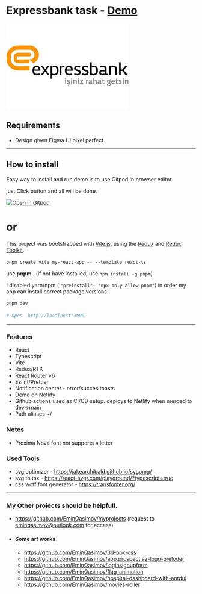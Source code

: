 # Expressbank task - [Demo](https://expressbank-task.netlify.app/)

![](public\expressbank-logo.jpg)

## Requirements

- Design given Figma UI pixel perfect.

---

## How to install

Easy way to install and run demo is to use Gitpod in browser editor.

just Click button and all will be done.

[![Open in Gitpod](https://gitpod.io/button/open-in-gitpod.svg)](https://gitpod.io/#https://github.com/EminQasimov/expressbank-task)

# or

This project was bootstrapped with [Vite.js](https://vitejs.dev), using the [Redux](https://redux.js.org/) and [Redux Toolkit](https://redux-toolkit.js.org/).

`pnpm create vite my-react-app -- --template react-ts`

use **pnpm** . (if not have installed, use `npm install -g pnpm`)

I disabled yarn/npm ( `"preinstall": "npx only-allow pnpm"`) in order my app can install correct package versions.

```bash
pnpm dev

# Open  http://localhost:3000
```

---

### Features

- React
- Typescript
- Vite
- Redux/RTK
- React Router v6
- Eslint/Prettier
- Notification center - error/succes toasts
- Demo on Netlify
- Github actions used as CI/CD setup. deploys to Netlify when merged to dev->main
- Path aliases ~/

### Notes

- Proxima Nova font not supports ə letter

### Used Tools

- svg optimizer - https://jakearchibald.github.io/svgomg/
- svg to tsx - https://react-svgr.com/playground/?typescript=true
- css woff font generator - https://transfonter.org/

---

### My Other projects should be helpfull.

- https://github.com/EminQasimov/myprojects (request to eminqasimov@outlook.com for access)

- #### Some art works

  - https://github.com/EminQasimov/3d-box-css
  - https://github.com/EminQasimov/app.prospect.az-logo-preloder
  - https://github.com/EminQasimov/loginsignupform
  - https://github.com/EminQasimov/flag-animation
  - https://github.com/EminQasimov/hospital-dashboard-with-antdui
  - https://github.com/EminQasimov/movies-roller
